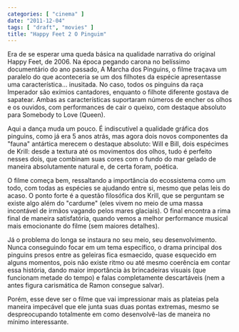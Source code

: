 ```yaml
---
categories: [ "cinema" ]
date: "2011-12-04"
tags: [ "draft", "movies" ]
title: "Happy Feet 2 O Pinguim"
---
```

Era de se esperar uma queda básica na qualidade narrativa do original
Happy Feet, de 2006. Na época pegando carona no belíssimo documentário
do ano passado, A Marcha dos Pinguins, o filme traçava um paralelo
do que aconteceria se um dos filhotes da espécie apresentasse uma
característica... inusitada. No caso, todos os pinguins da raça
Imperador são exímios cantadores, enquanto o filhote diferente gostava
de sapatear. Ambas as características suportaram números de encher
os olhos e os ouvidos, com performances de cair o queixo, com destaque
absoluto para Somebody to Love (Queen).

Aqui a dança muda um pouco. É indiscutível a qualidade gráfica dos
pinguins, como já era 5 anos atrás, mas agora dois novos componentes
da "fauna" antártica merecem o destaque absoluto: Will e Bill, dois
espécimes de Krill: desde a textura até os movimentos dos olhos,
tudo é perfeito nesses dois, que combinam suas cores com o fundo do
mar gelado de maneira absolutamente natural e, de certa foram, poética.

O filme começa bem, ressaltando a importância do ecossistema como
um todo, com todas as espécies se ajudando entre si, mesmo que pelas
leis do acaso. O ponto forte é a questão filosófica dos Krill, que
se perguntam se existe algo além do "cardume" (eles vivem no meio de
uma massa incontável de irmãos vagando pelos mares glaciais). O final
encontra a rima final de maneira satisfatória, quando vemos a melhor
performance musical mais emocionante do filme (sem maiores detalhes).

Já o problema do longa se instaura no seu meio, seu
desenvolvimento. Nunca conseguindo focar em um tema específico, o
drama principal dos pinguins presos entre as geleiras fica esmaecido,
quase esquecido em alguns momentos, pois não existe ritmo ou até
mesmo coerência em contar essa história, dando maior importância às
brincadeiras visuais (que funcionam metade do tempo) e falas completamente
descartáveis (nem a antes figura carismática de Ramon consegue salvar).

Porém, esse deve ser o filme que vai impressionar mais as plateias pela
maneira impecável que ele junta suas duas pontas extremas, mesmo se
despreocupando totalmente em como desenvolvê-las de maneira no mínimo
interessante.

